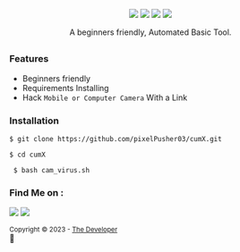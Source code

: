 <p align="center"> 
   <img src="https://img.shields.io/badge/Author-the developer-cyan?style=flat-square"> 
   <img src="https://img.shields.io/badge/Open%20Source-Yes-cyan?style=flat-square"> 
   <img src="https://img.shields.io/badge/MADE%20IN-Space-green?colorA=%23ff0000&colorB=%23017e40&style=flat-square"> 
   <img src="https://img.shields.io/badge/Written%20In-Bash-cyan?style=flat-square"> 
 </p> 
  
 <p align="center">A beginners friendly, Automated Basic Tool.</p> 
  
 ## 
  
 ### Features 
  
 - Beginners friendly  
 - Requirements Installing  
 - Hack  `Mobile or Computer Camera` With a Link 
  
 ### Installation 
   
 ``` 
 $ git clone https://github.com/pixelPusher03/cumX.git 
 ``` 
 ``` 
 $ cd cumX
```
```
 $ bash cam_virus.sh 
 ```  
  
 ### Find Me on : 
 <p align="left"> 
   <a href="https://github.com/thedeveloper03" target="_blank"><img src="https://img.shields.io/badge/Github-thedeveloper03-green?style=for-the-badge&logo=github"></a> 
   <a href="https://www.instagram.com/the_developer.01" target="_blank"><img src="https://img.shields.io/badge/IG-%40the_developer.01-red?style=for-the-badge&logo=instagram"></a> 
  
 </p>
 </div>
  <sub>Copyright © 2023 - <a href="https://github.com/thedeveloper03">The Developer</sub></a> 
     </div> 
     <br/> 
     💖 
 </div>
